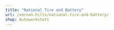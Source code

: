 ```yaml
---
title: "National Tire and Battery"
url: /vernon-hills/national-tire-and-battery/
shop: Autowerkstatt
---
```

